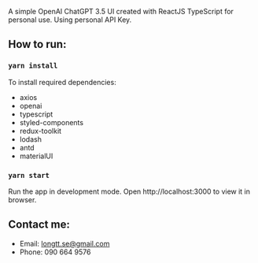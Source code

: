 A simple OpenAI ChatGPT 3.5 UI created with ReactJS TypeScript for personal use. Using personal API Key.

## How to run:
### `yarn install`
To install required dependencies:
- axios
- openai
- typescript
- styled-components
- redux-toolkit
- lodash
- antd
- materialUI

### `yarn start`
Run the app in development mode. 
Open http://localhost:3000 to view it in browser.

## Contact me:
- Email: longtt.se@gmail.com 
- Phone: 090 664 9576
